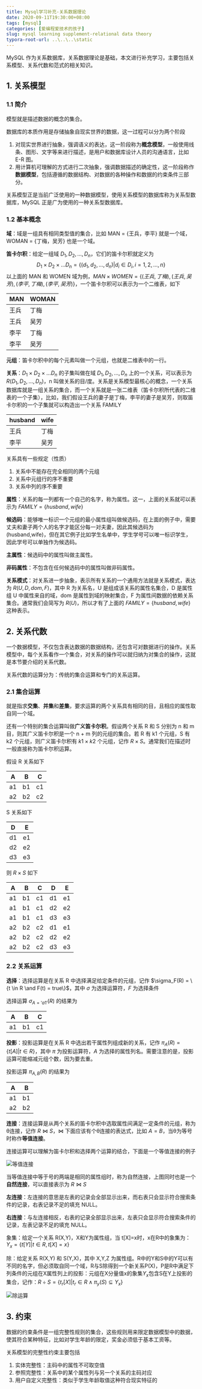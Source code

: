 ```yaml
---
title: Mysql学习补充-关系数据理论
date: 2020-09-11T19:30:00+08:00
tags: [mysql]
categories: [爱编程爱技术的孩子]
slug: mysql learning supplement-relational data theory
typora-root-url: ..\..\..\static
---
```


MySQL 作为关系数据库，关系数据理论是基础，本文进行补充学习，主要包括关系模型、关系代数和范式的相关知识。

<!--more-->

## 1. 关系模型

### 1.1 简介

模型就是描述数据的概念的集合。

数据库的本质作用是存储抽象自现实世界的数据，这一过程可以分为两个阶段

1. 对现实世界进行抽象，强调语义的表达，这一阶段称为**概念模型**，一般使用线条、图形、文字等来进行描述，是用户和数据库设计人员的沟通语言，比如 E-R 图。
2. 用计算机可理解的方式进行二次抽象，强调数据描述的确定性，这一阶段称作**数据模型**，包括遵循的数据结构、对数据的各种操作和数据的约束条件三部分。

关系模型正是当前广泛使用的一种数据模型，使用关系模型的数据库称为关系型数据库，MySQL 正是广为使用的一种关系型数据库。

### 1.2 基本概念

**域**：域是一组具有相同类型值的集合，比如 MAN = {王兵，李平} 就是一个域，WOMAN = {丁梅，吴芳} 也是一个域。

**笛卡尔积**：给定一组域 $D_1,D_2,...,D_n$，它们的笛卡尔积就定义为
$$
D_1 \times D_2 \times ... D_n=\{(d_1,d_2,...,d_n)|d_i \in D_i,i=1,2,...,n\}
$$
以上面的 MAN 和 WOMEN 域为例，$MAN \times WOMEN = \{(王兵,丁梅),(王兵,吴芳),(李平,丁梅),(李平,吴芳)\}$，一个笛卡尔积可以表示为一个二维表，如下

| MAN  | WOMAN |
| ---- | ----- |
| 王兵 | 丁梅  |
| 王兵 | 吴芳  |
| 李平 | 丁梅  |
| 李平 | 吴芳  |

**元组**：笛卡尔积中的每个元素叫做一个元组，也就是二维表中的一行。

**关系**：$D_1 \times D_2 \times ... D_n$ 的子集叫做在域 $D_1,D_2,...,D_n$ 上的一个关系，可以表示为 $R(D_1,D_2,...,D_n)$，n 叫做关系的目/度。关系是关系模型最核心的概念，一个关系数据库就是一组关系的集合，而一个关系就是一张二维表（笛卡尔积所代表的二维表的一个子集），比如，我们假设王兵的妻子是丁梅，李平的妻子是吴芳，则取笛卡尔积的一个子集就可以构造出一个关系 FAMILY

| husband | wife |
| ------- | ---- |
| 王兵    | 丁梅 |
| 李平    | 吴芳 |

关系具有一些规定（性质）

1. 关系中不能存在完全相同的两个元组
2. 关系中元组行的序不重要
3. 关系中列的序不重要

**属性**：关系的每一列都有一个自己的名字，称为属性。这一，上面的关系就可以表示为 $FAMILY = \{husband,wife\}$

**候选码**：能够唯一标识一个元组的最小属性组叫做候选码，在上面的例子中，需要丈夫和妻子两个人的名字才能区分每一对夫妻，因此其候选码为 (husband,wife)，但在其它例子比如学生名单中，学生学号可以唯一标识学生，因此学号可以单独作为候选码。

**主属性**：候选码中的属性叫做主属性。

**非码属性**：不包含在任何候选码中的属性叫做非码属性。

**关系模式**：对关系进一步抽象，表示所有关系的一个通用方法就是关系模式，表达为 $R(U,D,dom,F)$，其中 R 为关系名，U 是组成该关系的属性名集合，D 是属性组 U 中属性来自的域，dom 是属性到域的映射集合，F 为属性间数据的依赖关系集合。通常我们会简写为 $R(U)$，所以才有了上面的 $FAMILY = \{husband,wife\}$ 这种表示。

## 2. 关系代数

一个数据模型，不仅包含表达数据的数据结构，还包含可对数据进行的操作。关系模型中，每个关系看作一个集合，对关系的操作可以就归纳为对集合的操作，这就是本节要介绍的关系代数。

关系代数的运算分为：传统的集合运算和专门的关系运算。

### 2.1 集合运算

就是指求**交集**、**并集**和**差集**，要求运算的两个关系具有相同的目，且相应的属性取自同一个域。

还有一个特别的集合运算叫做**广义笛卡尔积**。假设两个关系 R 和 S 分别为 n 和 m 目，则其广义笛卡尔积是一个 n + m 列的元组的集合。若 R 有 k1 个元组，S 有 k2 个元组，则广义笛卡尔积有 $k1 × k2$ 个元组，记作 $R \times S$。通常我们在描述时一般直接称为笛卡尔积运算。

假设 R 关系如下

| A    | B    | C    |
| ---- | ---- | ---- |
| a1   | b1   | c1   |
| a2   | b2   | c2   |

S 关系如下

| D    | E    |
| ---- | ---- |
| d1   | e1   |
| d2   | e2   |
| d3   | e3   |

则 $R \times S$ 如下

| A    | B    | C    | D    | E    |
| ---- | ---- | ---- | ---- | ---- |
| a1   | b1   | c1   | d1   | e1   |
| a1   | b1   | c1   | d2   | e2   |
| a1   | b1   | c1   | d3   | e3   |
| a2   | b2   | c2   | d1   | e1   |
| a2   | b2   | c2   | d2   | e2   |
| a2   | b2   | c2   | d3   | e3   |

### 2.2 关系运算

**选择**：选择运算是在关系 R 中选择满足给定条件的元组，记作 $\sigma_F(R) = \{t \in R \and F(t) = true\}$，其中 $\sigma$ 为选择运算符，$F$ 为选择条件

选择运算 $\sigma_{A='a1'}(R)$ 的结果为

| A    | B    | C    |
| ---- | ---- | ---- |
| a1   | b1   | c1   |

**投影**：投影运算是在关系 R 中选出若干属性列组成新的关系，记作 $\pi_A(R) = \{t[A]|t \in R\}$，其中 $\pi$ 为投影运算符，$A$ 为选择的属性列名。需要注意的是，投影运算可能缩减元组个数，因为要去重。

投影运算 $\pi_{A,B}(R)$ 的结果为

| A    | B    |
| ---- | ---- |
| a1   | b1   |
| a2   | b2   |

**连接**：连接运算是从两个关系的笛卡尔积中选取属性间满足一定条件的元组，称为θ连接，记作 $R \bowtie S$，$\bowtie$ 下面应该有个θ连接的表达式，比如 $A = B$，当θ为等号时称作**等值连接**。

连接运算可以理解为笛卡尔积和选择两个运算的结合，下面是一个等值连接的例子

![等值连接](/images/Mysql学习补充-关系数据理论/等值连接.png)

当等值连接中等于号的两端是相同的属性组时，称为自然连接，上图同时也是一个**自然连接**，可以直接表示为 $R \bowtie S$

**左连接**：左连接的意思是左表的记录会全部显示出来，而右表只会显示符合搜索条件的记录，右表记录不足的填充 NULL。

**右连接**：与左连接相反，右表的记录全部显示出来，左表只会显示符合搜索条件的记录，左表记录不足的填充 NULL。

象集：给定一个关系 R(X,Y)，X和Y为属性组，当 t[X]=x时，x在R中的象集为：$Y_x=\{t[Y]|t \in R, t[X]=x\}$

除：给定关系 R(X,Y) 和 S(Y,X)，其中 X,Y,Z 为属性组。R中的Y和S中的Y可以有不同的名字，但必须取自同一个域，R与S除得到一个新关系P(X)，P是R中满足下列条件的元组在X属性列上的投影：元组在X分量值x的象集$Y_x$包含S在Y上投影的集合，记作：$R \div S = \{t_r[X]|t_r \in R \land \pi_y(S) \subseteq Y_x \}$

![除运算](/images/Mysql学习补充-关系数据理论/除运算.png)

## 3. 约束

数据的约束条件是一组完整性规则的集合，这些规则用来限定数据模型中的数据，使其符合某种特征，比如对学生年龄的限定，奖金必须低于基本工资等。

关系模型的完整性约束主要包括

1. 实体完整性：主码中的属性不可取空值
2. 参照完整性：关系中的某个属性列与另一个关系的主码对应
3. 用户自定义完整性：类似于学生年龄取值这种符合现实特征的